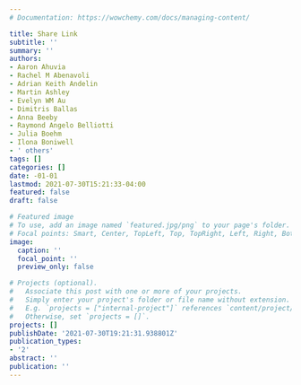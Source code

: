 ```yaml
---
# Documentation: https://wowchemy.com/docs/managing-content/

title: Share Link
subtitle: ''
summary: ''
authors:
- Aaron Ahuvia
- Rachel M Abenavoli
- Adrian Keith Andelin
- Martin Ashley
- Evelyn WM Au
- Dimitris Ballas
- Anna Beeby
- Raymond Angelo Belliotti
- Julia Boehm
- Ilona Boniwell
- ' others'
tags: []
categories: []
date: -01-01
lastmod: 2021-07-30T15:21:33-04:00
featured: false
draft: false

# Featured image
# To use, add an image named `featured.jpg/png` to your page's folder.
# Focal points: Smart, Center, TopLeft, Top, TopRight, Left, Right, BottomLeft, Bottom, BottomRight.
image:
  caption: ''
  focal_point: ''
  preview_only: false

# Projects (optional).
#   Associate this post with one or more of your projects.
#   Simply enter your project's folder or file name without extension.
#   E.g. `projects = ["internal-project"]` references `content/project/deep-learning/index.md`.
#   Otherwise, set `projects = []`.
projects: []
publishDate: '2021-07-30T19:21:31.938801Z'
publication_types:
- '2'
abstract: ''
publication: ''
---
```

